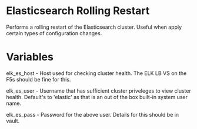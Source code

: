 Elasticsearch Rolling Restart
=============================

Performs a rolling restart of the Elasticsearch cluster.
Useful when apply certain types of configuration changes.

Variables
=========

elk_es_host - Host used for checking cluster health.  The ELK LB VS on the F5s
should be fine for this.

elk_es_user - Username that has sufficient cluster priveleges to view cluster
health. Default's to 'elastic' as that is an out of the box built-in system
user name.

elk_es_pass - Password for the above user.  Details for this should be in
vault.
